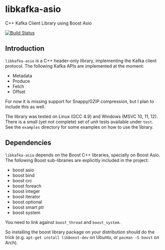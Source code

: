# libkafka-asio
C++ Kafka Client Library using Boost Asio

[![Build Status](https://travis-ci.org/danieljoos/libkafka-asio.svg?branch=master)](https://travis-ci.org/danieljoos/libkafka-asio)

## Introduction

`libkafka-asio` is a C++ header-only library, implementing the Kafka client protocol. The following Kafka APIs are implemented at the moment:

* Metadata
* Produce
* Fetch
* Offset

For now it is missing support for Snappy/GZIP compression, but I plan to include this as well.

The library was tested on Linux (GCC 4.9) and Windows (MSVC 10, 11, 12). There is a small (yet not complete) set of unit tests available under `test`.
See the `examples` directory for some examples on how to use the library.

## Dependencies

`libkafka-asio` depends on the Boost C++ libraries, specially on Boost Asio. The following Boost sub-libraries are explicitly included in the project:

* boost asio
* boost bind
* boost crc
* boost foreach
* boost integer
* boost iterator
* boost optional
* boost smart ptr
* boost system

You need to link against `boost_thread` and `boost_system`.

So installing the boost library package on your distribution should do the trick (e.g. `apt-get install libboost-dev` on Ubuntu, or `pacman -S boost` on Arch).
